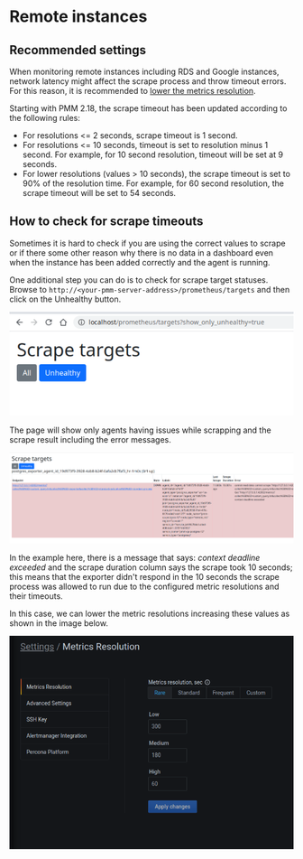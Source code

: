 # Remote instances

## Recommended settings

When monitoring remote instances including RDS and Google instances, network latency might affect the scrape process and throw timeout errors.
For this reason, it is recommended to [lower the metrics resolution](../../how-to/configure.md#metrics-resolution).

Starting with PMM 2.18, the scrape timeout has been updated according to the following rules:

- For resolutions <= 2 seconds, scrape timeout is 1 second.
- For resolutions <= 10 seconds, timeout is set to resolution minus 1 second. For example, for 10 second resolution, timeout will be set at 9 seconds.
- For lower resolutions (values > 10 seconds), the scrape timeout is set to 90% of the resolution time. For example, for 60 second resolution, the scrape timeout will be set to 54 seconds.

## How to check for scrape timeouts

Sometimes it is hard to check if you are using the correct values to scrape or if there some other reason why there is no data in a dashboard even when the instance has been added correctly and the agent is running.

One additional step you can do is to check for scrape target statuses. Browse to `http://<your-pmm-server-address>/prometheus/targets` and then click on the Unhealthy button.

![!image](../../_images/scrape_targets_01.png)

The page will show only agents having issues while scrapping and the scrape result including the error messages.

![!image](../../_images/scrape_targets_02.png)

In the example here, there is a message that says: *context deadline exceeded* and the scrape duration column says the scrape took 10 seconds; this means that the exporter didn't respond in the 10 seconds the scrape process was allowed to run due to the configured metric resolutions and their timeouts.

In this case, we can lower the metric resolutions increasing these values as shown in the image below.

![!image](../../_images/scrape_targets_03.png)
